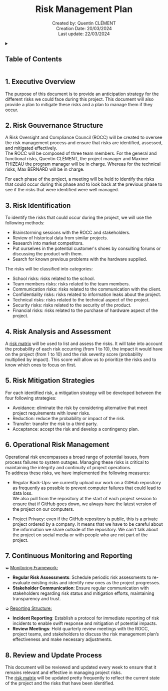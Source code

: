 <h1 align="center"> Risk Management Plan </h1>

<p align="center">
Created by: Quentin CLÉMENT <br> Creation Date: 20/03/2024 <br> Last update: 22/03/2024
</p>

<details>
<summary>

## Table of Contents

</summary>

- [Table of Contents](#table-of-contents)
- [1. Executive Overview](#1-executive-overview)
- [2. Risk Gouvernance Structure](#2-risk-gouvernance-structure)
- [3. Risk Identification](#3-risk-identification)
- [4. Risk Analysis and Assessment](#4-risk-analysis-and-assessment)
- [5. Risk Mitigation Strategies](#5-risk-mitigation-strategies)
- [6. Operational Risk Management](#6-operational-risk-management)
- [7. Continuous Monitoring and Reporting](#7-continuous-monitoring-and-reporting)
- [8. Review and Update Process](#8-review-and-update-process)

</details>

## 1. Executive Overview

The purpose of this document is to provide an anticipation strategy for the different risks we could face during this project. This document will also provide a plan to mitigate these risks and a plan to manage them if they occur.

## 2. Risk Gouvernance Structure

A Risk Oversight and Compliance Council (ROCC) will be created to oversee the risk management process and ensure that risks are identified, assessed, and mitigated effectively. \
The ROCC will be composed of three team members. For the general and functional risks, Quentin CLÉMENT, the project manager and Maxime THIZEAU the program manager will be in charge. Whereas for the technical risks, Max BERNARD will be in charge.

For each phase of the project, a meeting will be held to identify the risks that could occur during this phase and to look back at the previous phase to see if the risks that were identified were well managed.

## 3. Risk Identification

To identify the risks that could occur during the project, we will use the following methods:
- Brainstorming sessions with the ROCC and stakeholders.
- Review of historical data from similar projects.
- Research into market competitors.
- Put ourselves in the potential customer's shoes by consulting forums or discussing the product with them.
- Search for known previous problems with the hardware supplied.

The risks will be classified into 
 categories:
- School risks: risks related to the school.
- Team members risks: risks related to the team members.
- Communication risks: risks related to the communication with the client.
- Confidentiality risks: risks related to information leaks about the project.
- Technical risks: risks related to the technical aspect of the project.
- Security risks: risks related to the security of the product.
- Financial risks: risks related to the purchase of hardware aspect of the project.

## 4. Risk Analysis and Assessment

A [risk matrix](https://docs.google.com/spreadsheets/d/15Px0PwHy_TG3o0VkdEeP_r_7hwcLDHzp/edit?usp=sharing&ouid=106192134047636225563&rtpof=true&sd=true) will be used to list and assess the risks. It will take into account the probability of each risk occurring (from 1 to 10), the impact it would have on the project (from 1 to 10) and the risk severity score (probability multiplied by impact). This score will allow us to prioritize the risks and to know which ones to focus on first.

## 5. Risk Mitigation Strategies

For each identified risk, a mitigation strategy will be developed between the four following strategies:
- Avoidance: eliminate the risk by considering alternative that meet project requirements with lower risks.
- Reduction: reduce the probability or impact of the risk.
- Transfer: transfer the risk to a third party.
- Acceptance: accept the risk and develop a contingency plan.

## 6. Operational Risk Management

Operational risk encompasses a broad range of potential issues, from process failures to system outages. Managing these risks is critical to maintaining the integrity and continuity of project operations. \
To address these risks, we have implemented the following measures:

- Regular Back-Ups: we currently upload our work on a GitHub repository as frequently as possible to prevent computer failures that could lead to data loss. \
We also pull from the repository at the start of each project session to ensure that if GitHub goes down, we always have the latest version of the project on our computers.

- Project Privacy: even if the GitHub repository is public, this is a private project ordered by a company. It means that we have to be careful about the information we share outside of the repository. We can't talk about the project on social media or with people who are not part of the project.

## 7. Continuous Monitoring and Reporting

➭ <ins> Monitoring Framework: <ins>

- **Regular Risk Assessments**: Schedule periodic risk assessments to re-evaluate existing risks and identify new ones as the project progresses.
- **Stakeholder Communication**: Ensure regular communication with stakeholders regarding risk status and mitigation efforts, maintaining transparency and trust.

➭ <ins> Reporting Structure: <ins>

- **Incident Reporting**: Establish a protocol for immediate reporting of risk incidents to enable swift response and mitigation of potential impacts.
- **Review Meetings**: Hold quarterly review meetings with the ROCC, project teams, and stakeholders to discuss the risk management plan’s effectiveness and make necessary adjustments.

## 8. Review and Update Process

This document will be reviewed and updated every week to ensure that it remains relevant and effective in managing project risks. \
The [risk matrix](https://docs.google.com/spreadsheets/d/15Px0PwHy_TG3o0VkdEeP_r_7hwcLDHzp/edit?usp=sharing&ouid=106192134047636225563&rtpof=true&sd=true) will be updated pretty frequently to reflect the current state of the project and the risks that have been identified.